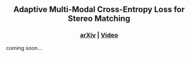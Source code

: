 <div align="center">

## Adaptive Multi-Modal Cross-Entropy Loss for Stereo Matching
</div>

<h3 align="center">
  <a href="">arXiv</a> |
  <a href="https://xxxupeng.github.io/video/cvpr2024.mp4">Video</a>
</h3>

coming soon...
